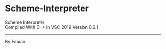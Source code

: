 # Scheme-Interpreter
		
Scheme Interpreter	
Compiled With C++ in VSC 2019
Version 0.0.1
*******************************

By Fabian
